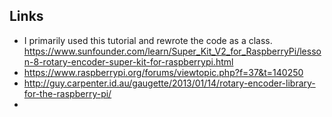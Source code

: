 ## Links

- I primarily used this tutorial and rewrote the code as a class. https://www.sunfounder.com/learn/Super_Kit_V2_for_RaspberryPi/lesson-8-rotary-encoder-super-kit-for-raspberrypi.html
- https://www.raspberrypi.org/forums/viewtopic.php?f=37&t=140250
- http://guy.carpenter.id.au/gaugette/2013/01/14/rotary-encoder-library-for-the-raspberry-pi/
- 
